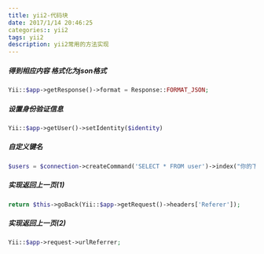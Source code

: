 ```yaml
---
title: yii2-代码块
date: 2017/1/14 20:46:25
categories:: yii2
tags: yii2
description: yii2常用的方法实现
---
```

##### 得到相应内容 格式化为json格式
```php
Yii::$app->getResponse()->format = Response::FORMAT_JSON;
```

##### 设置身份验证信息
```php
Yii::$app->getUser()->setIdentity($identity)
```

##### 自定义键名
```php
$users = $connection->createCommand('SELECT * FROM user')->index("你的下标")->select("你查询的字段")->queryAll();
```

##### 实现返回上一页(1)
```php
return $this->goBack(Yii::$app->getRequest()->headers['Referer']);
```
##### 实现返回上一页(2)
```php
Yii::$app->request->urlReferrer;
```